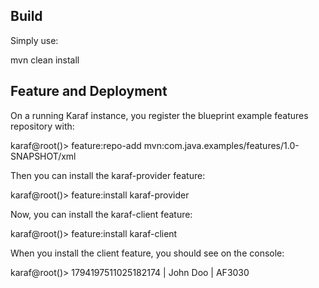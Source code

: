 ## Build

Simply use:

mvn clean install
## Feature and Deployment

On a running Karaf instance, you register the blueprint example features repository with:

karaf@root()> feature:repo-add mvn:com.java.examples/features/1.0-SNAPSHOT/xml

Then you can install the karaf-provider feature:

karaf@root()> feature:install karaf-provider

Now, you can install the karaf-client feature:

karaf@root()> feature:install karaf-client

When you install the client feature, you should see on the console:

karaf@root()> 1794197511025182174 | John Doo | AF3030